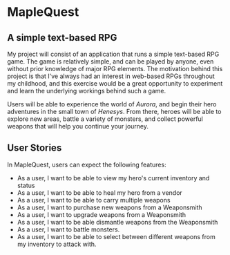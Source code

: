 # MapleQuest

## A simple text-based RPG

My project will consist of an application that runs a simple text-based RPG game. The game is relatively simple, and
can be played by anyone, even without prior knowledge of major RPG elements. The motivation behind this project is that 
I've always had an interest in web-based RPGs throughout my childhood, and this exercise would be a great opportunity
to experiment and learn the underlying workings behind such a game.

Users will be able to experience the world of *Aurora*, and begin their hero adventures in the small town of *Henesys*.
From there, heroes will be able to explore new areas, battle a variety of monsters, and collect powerful weapons
that will help you continue your journey. 

## User Stories

In MapleQuest, users can expect the following features:

- As a user, I want to be able to view my hero's current inventory and status
- As a user, I want to be able to heal my hero from a vendor
- As a user, I want to be able to carry multiple weapons
- As a user, I want to purchase new weapons from a Weaponsmith
- As a user, I want to upgrade weapons from a Weaponsmith
- As a user, I want to be able dismantle weapons from the Weaponsmith
- As a user, I want to battle monsters.
- As a user, I want to be able to select between different weapons from my inventory to attack with.